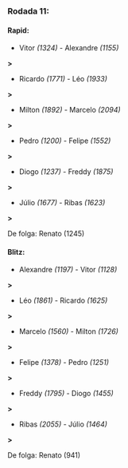 ### Rodada 11:

#### Rapid:

* Vitor *(1324)*     -     Alexandre *(1155)*

 **>** 
* Ricardo *(1771)*     -     Léo *(1933)*

 **>** 
* Milton *(1892)*     -     Marcelo *(2094)*

 **>** 
* Pedro *(1200)*     -     Felipe *(1552)*

 **>** 
* Diogo *(1237)*     -     Freddy *(1875)*

 **>** 
* Júlio *(1677)*     -     Ribas *(1623)*

 **>** 

De folga: Renato (1245)

#### Blitz:

* Alexandre *(1197)*     -     Vitor *(1128)*

 **>** 
* Léo *(1861)*     -     Ricardo *(1625)*

 **>** 
* Marcelo *(1560)*     -     Milton *(1726)*

 **>** 
* Felipe *(1378)*     -     Pedro *(1251)*

 **>** 
* Freddy *(1795)*     -     Diogo *(1455)*

 **>** 
* Ribas *(2055)*     -     Júlio *(1464)*

 **>** 

De folga: Renato (941)

